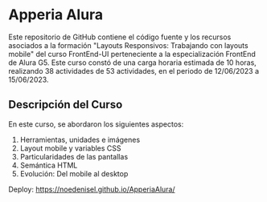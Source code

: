 # Apperia Alura

Este repositorio de GitHub contiene el código fuente y los recursos asociados a la formación "Layouts Responsivos: Trabajando con layouts mobile" del curso FrontEnd-UI perteneciente a la especialización FrontEnd de Alura G5. Este curso constó de una carga horaria estimada de 10 horas, realizando 38 actividades de 53 actividades, en el periodo de 12/06/2023 a 15/06/2023.

## Descripción del Curso

En este curso, se abordaron los siguientes aspectos:

1. Herramientas, unidades e imágenes
2. Layout mobile y variables CSS
3. Particularidades de las pantallas
4. Semántica HTML
5. Evolución: Del mobile al desktop

Deploy: https://noedenisel.github.io/ApperiaAlura/

